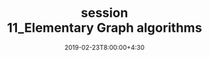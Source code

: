 ---
type: lecture
date: 2019-02-23T8:00:00+4:30
title: session 11_Elementary Graph algorithms
slides: /static_files/presentations/DA_session11_chapter22CLRS.pdf
#notes: /static_files/presentations/lec.zip
#codes: /static_files/presentations/code.zip
#tldr: "Short text to discribe what this lecture is about."
#thumbnail: /static_files/presentations/lec.jpg
---